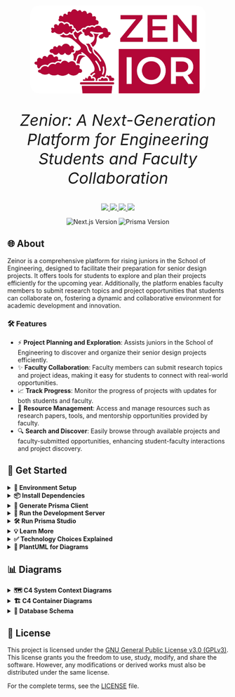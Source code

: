 <p align="center">
  <img src="./public/images/logo-nobg.png" alt="Zeinor Logo" width="400" style="border-radius: 20px;">
</p>

<p align="center" style="font-size: 36px;">
  <em> Zenior: A Next-Generation Platform for Engineering Students and Faculty Collaboration</em>
</p>

<p align="center">
    <a href="https://github.com/CSEN-SCU/csen-174-f24-project-zenior/releases" alt="Pre-release">
        <img src="https://img.shields.io/badge/release-v0.1.0--alpha-orange" />
    </a>
    <a href="https://github.com/CSEN-SCU/csen-174-f24-project-zenior/blob/main/LICENSE" alt="License Badge">
        <img src="https://img.shields.io/github/license/CSEN-SCU/csen-174-f24-project-zenior" />
    </a>
    <a href="https://github.com/CSEN-SCU/csen-174-f24-project-zenior/commits" alt="Last Commit">
        <img src="https://img.shields.io/github/last-commit/CSEN-SCU/csen-174-f24-project-zenior" />
    </a>
    <a href="https://github.com/CSEN-SCU/csen-174-f24-project-zenior/graphs/contributors" alt="Contributors">
        <img src="https://img.shields.io/github/contributors/CSEN-SCU/csen-174-f24-project-zenior" />
    </a>
</p>

<p align="center">
    <img src="https://img.shields.io/badge/Next.js-12.0.7-blue" alt="Next.js Version"/>
    <img src="https://img.shields.io/badge/Prisma-2.0-blue" alt="Prisma Version"/>
</p>

## 🌐 About 

Zeinor is a comprehensive platform for rising juniors in the School of Engineering, designed to facilitate their preparation for senior design projects. It offers tools for students to explore and plan their projects efficiently for the upcoming year. Additionally, the platform enables faculty members to submit research topics and project opportunities that students can collaborate on, fostering a dynamic and collaborative environment for academic development and innovation.

### 🛠️ Features 

- ⚡ **Project Planning and Exploration**: Assists juniors in the School of Engineering to discover and organize their senior design projects efficiently.
- ✨ **Faculty Collaboration**: Faculty members can submit research topics and project ideas, making it easy for students to connect with real-world opportunities.
- 📈 **Track Progress**: Monitor the progress of projects with updates for both students and faculty.
- 💼 **Resource Management**: Access and manage resources such as research papers, tools, and mentorship opportunities provided by faculty.
- 🔍 **Search and Discover**: Easily browse through available projects and faculty-submitted opportunities, enhancing student-faculty interactions and project discovery.

## 🚀 Get Started

<details>
  <summary><strong>🔧 Environment Setup</strong></summary>

Get the `.env` file from the project Google Drive and place it in the root of the project (next to `package.json`).

</details>

<details>
  <summary><strong>📦 Install Dependencies</strong></summary>

```bash
npm install
```

</details>

<details>
  <summary><strong>🔄 Generate Prisma Client</strong></summary>

```bash
npx prisma generate
```

</details>

<details>
  <summary><strong>🚀 Run the Development Server</strong></summary>

```bash
npm run dev
```

Open [http://localhost:3000](http://localhost:3000) with your browser to see the result.

</details>

<details>
  <summary><strong>🛠️ Run Prisma Studio</strong></summary>

(Optional) Run Prisma Studio to visually work with the database:

```bash
npx prisma studio
```

</details>

<details>
  <summary><strong>💡 Learn More</strong></summary>

To learn more about the technology used in this project, take a look at the following resources:

- [Next.js Documentation](https://nextjs.org/docs) - Learn about Next.js features and API.
- [Learn Next.js](https://nextjs.org/learn) - An interactive Next.js tutorial.
- [React Docs](https://react.dev/) - React documentation with examples and references.
- [Tailwind CSS Documentation](https://tailwindcss.com/docs) - Learn how to use Tailwind utility classes.
- [Prisma Documentation](https://www.prisma.io/docs/orm) - Learn about Prisma ORM.
- [Shadcn/ui Documentation](https://ui.shadcn.com/docs) - Learn about Shadcn/ui components and examples.

</details>

<details>
    <summary><strong>✅ Technology Choices Explained</strong></summary>

- **React** - React is a JavaScript library for building user interfaces.
  It is backed by a large company and maintained a community of individual developers, making it
  both reliable and open, with a large number of libraries and tools available.
  Compared to Vue, Angular, and Svelte (other popular frontend frameworks), React is the most
  popular and has the most libraries and packages avaliable. It's also the most widely used
  frontend framework in the industry, making it a great skill to learn.
- **Next.js** - Next.js is a React framework that provides a solution for server-side rendering,
  static site generation, and more. It's backed by Vercel, a company that provides hosting and
  ecosystem for React and Next.js.
- **Prisma** - Prisma is a modern database toolkit that makes it easy to work with databases.
  It provides an ORM (Object-Relational Mapping) that allows you to interact with the database
  using JavaScript objects. It also provides a schema migration tool that allows you to easily
  update the database schema. Prisma is a great choice for this project because it provides a
  simple and easy-to-use API for working with databases and a studio web client to visually
  interact wit hthe database without the need to share Supabase accounts and credentials.
- **Supabase** - Supabase is an open-source alternative to Firebase that provides a suite of
  tools for building web applications. It includes a database, authentication, and storage
  services, as well as a real-time subscription service. Supabase is a great choice for this
  project because it is free and open source, which doesn't tie us to a proprietary platform
  and allows us to host the database ourselves if we decide to. Compared to Firebase, Supabase
  is more open and flexible, and it provides a more modern and developer-friendly API that
  integrates with Prisma and allows us to easily switch database providers.
- **Tailwind CSS** - Tailwind CSS is a utility-first CSS framework that provides a set of
  utility classes that can be used to style HTML elements. It is a great choice for this project
  because it allows us to quickly style the UI without writing custom CSS. It also provides a
  consistent and maintainable way to style the UI, making it easy to update and modify the
  styles as needed. Compared to other CSS frameworks like Bootstrap and Material-UI, Tailwind CSS
  is more flexible and customizable, allowing us to create a unique and modern design for the
  project that doesn't look like a generic template.
- **Shadcn/ui** - Shadcn/ui is a React component library that provides a set of reusable UI
  components that can be used to build web applications. It is a great choice for this project
  because it provides a set of modern and responsive components that can be easily customized
  and styled using Tailwind CSS. It also provides a consistent and cohesive design for the
  project, making it easy to create a professional and polished UI. Compared to other component
  libraries like Material-UI and Ant Design, Shadcn/ui is more lightweight and flexible, allowing
  us to easily integrate it with Tailwind CSS and customize the components to fit the design of
  the project. It also gives us the access to the source code of the used components, which
  allows us to change and modify them as needed, to achive a unique design for the project.

</details>

<details>
  <summary><strong>🍃 PlantUML for Diagrams</strong></summary>

The "diagrams" folder will be to hold diagrams that may change over time. Check out [PlantUML](https://plantuml.com/).  
 You can generate the images directly with the VS Code extension called "PlantUML." Go to settings and find Plantuml: Server and make sure it is set to "https://www.plantuml.com/plantuml",
also ensure that **PlantUML: Render** is set to **PlantUML Server**. To do this, go to settings, search for **PlantUML: Render**, and choose **PlantUML Server** from the dropdown.
You need also need **Java** installed on your system for PlantUML to work.

To preview a diagram, use the command palette (`Ctrl + Shift + P` or `Cmd + Shift + P` on Mac), type **"PlantUML: Preview Current Diagram"**, and select it.  
 To save a diagram as an image, use **"PlantUML: Save Current Diagram As..."** and choose the image format you prefer.

Here, to ensure all generated diagrams are saved in the correct location, set **PlantUML: Export Out Dir** in VS Code settings to `./diagrams/images`. This will automatically save all exported images to the `diagrams/images` folder, keeping them organized.

Optional, but to set the Diagrams Root, go to settings, search for **PlantUML: Diagrams Root**, and set it to the folder where you store your diagrams (e.g., `./diagrams`).

To create C4 model diagrams, you can use the [C4-PlantUML library](https://github.com/plantuml-stdlib/C4-PlantUML). Clone or download the repository, and include it in your diagram with `!includeC4_Container.puml` to access the C4 elements. In this repository, we use the always up-to-date version of the C4-PlantUML library directly from GitHub. To use it in your PlantUML diagrams, simply include the following line at the top of your `.puml` file: `!include https://raw.githubusercontent.com/plantuml-stdlib/C4-PlantUML/master/C4_Container.puml`. This ensures that you always have the latest version of the library without needing to manage any files locally.

</details>

## 📊 Diagrams

<details>
  <summary><strong>🗺️  C4 System Context Diagrams</strong></summary>

<img src="public/images/systemcontext2.png" alt="System Context Diagram 2" width="1200px">

<img src="diagrams/images/systemcontext/systemcontext.png" alt="System Context Diagram" width="1200px">

</details>

<details>
  <summary><strong>🏗️ C4 Container Diagrams</strong></summary>

<img src="public/images/container2.png" alt="Container Diagram 2" width="1200px">

<img src="diagrams/images/containerdiagram/containerdiagram.png" alt="Container Diagram" width="1200px">

</details>

<details>
  <summary><strong>📗 Database Schema</strong></summary>

<img src="diagrams/images/schemaupdate/schemaupdate.png" alt="Database Schema" width="1200px">

</details>

## 📜 License

This project is licensed under the [GNU General Public License v3.0 (GPLv3)](https://www.gnu.org/licenses/gpl-3.0.html). This license grants you the freedom to use, study, modify, and share the software. However, any modifications or derived works must also be distributed under the same license.

For the complete terms, see the [LICENSE](./LICENSE) file.


